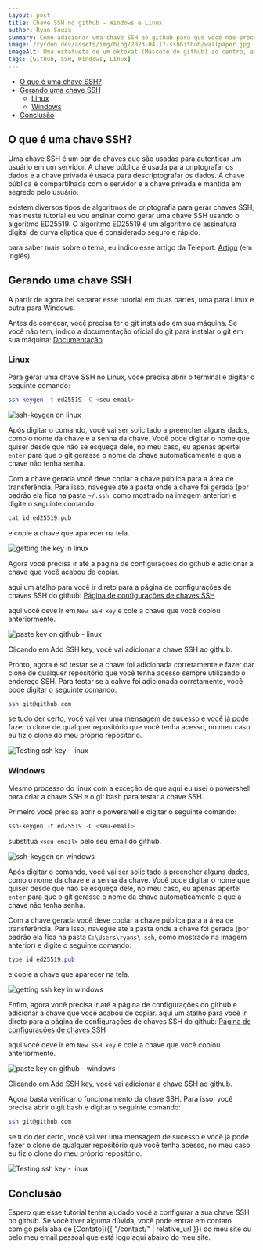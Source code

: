```yaml
---
layout: post
title: Chave SSH no github - Windows e Linux
author: Ryan Souza
summary: Como adicionar uma chave SSH ao github para que você não precise digitar sempre que for fazer um push ou pull.
image: /ryrden.dev/assets/img/blog/2023-04-17-sshGithub/wallpaper.jpg
imageAlt: Uma estatueta de um oktokat (Mascote do github) ao centro, ao fundo um laptop com a página principal do GitHub aberta.
tags: [Github, SSH, Windows, Linux]
---
```


- [O que é uma chave SSH?](#o-que-é-uma-chave-ssh)
- [Gerando uma chave SSH](#gerando-uma-chave-ssh)
  - [Linux](#linux)
  - [Windows](#windows)
- [Conclusão](#conclusão)

## O que é uma chave SSH?

Uma chave SSH é um par de chaves que são usadas para autenticar um usuário em um servidor. A chave pública é usada para criptografar os dados e a chave privada é usada para descriptografar os dados. A chave pública é compartilhada com o servidor e a chave privada é mantida em segredo pelo usuário.

existem diversos tipos de algoritmos de criptografia para gerar chaves SSH, mas neste tutorial eu vou ensinar como gerar uma chave SSH usando o algoritmo ED25519. O algoritmo ED25519 é um algoritmo de assinatura digital de curva elíptica que é considerado seguro e rápido.

para saber mais sobre o tema, eu indico esse artigo da Teleport: [Artigo](https://goteleport.com/blog/comparing-ssh-keys/) (em inglês)

## Gerando uma chave SSH

A partir de agora irei separar esse tutorial em duas partes, uma para Linux e outra para Windows.

Antes de começar, você precisa ter o git instalado em sua máquina. Se você não tem, indico a documentação oficial do git para instalar o git em sua máquina: [Documentação](https://git-scm.com/book/en/v2/Getting-Started-Installing-Git)

### Linux

Para gerar uma chave SSH no Linux, você precisa abrir o terminal e digitar o seguinte comando:

```bash
ssh-keygen -t ed25519 -C <seu-email>
```

![ssh-keygen on linux](/ryrden.dev/assets/img/blog/2023-04-17-sshGithub/linux/linuxGenerateSSHKey.png)

Após digitar o comando, você vai ser solicitado a preencher alguns dados, como o nome da chave e a senha da chave. Você pode digitar o nome que quiser desde que não se esqueça dele, no meu caso, eu apenas apertei `enter` para que o git gerasse o nome da chave automaticamente e que a chave não tenha senha.

Com a chave gerada você deve copiar a chave pública para a área de transferência. Para isso, navegue ate a pasta onde a chave foi gerada (por padrão ela fica na pasta `~/.ssh`, como mostrado na imagem anterior) e digite o seguinte comando:

```bash
cat id_ed25519.pub
```

e copie a chave que aparecer na tela.

![getting the key in linux](/ryrden.dev/assets/img/blog/2023-04-17-sshGithub/linux/linuxSSHKey.png)

Agora você precisa ir até a página de configurações do github e adicionar a chave que você acabou de copiar.

aqui um atalho para você ir direto para a página de configurações de chaves SSH do github: [Página de configurações de chaves SSH](https://github.com/settings/keys)

aqui você deve ir em `New SSH key` e cole a chave que você copiou anteriormente.

![paste key on github - linux](/ryrden.dev/assets/img/blog/2023-04-17-sshGithub/linux/linuxGithubSSH.png)

Clicando em Add SSH key, você vai adicionar a chave SSH ao github.

Pronto, agora é só testar se a chave foi adicionada corretamente e fazer dar clone de qualquer repositório que você tenha acesso sempre utilizando o endereço SSH. Para testar se a cahve foi adicionada corretamente, você pode digitar o seguinte comando:

```bash
ssh git@github.com
```

se tudo der certo, você vai ver uma mensagem de sucesso e você já pode fazer o clone de qualquer repositório que você tenha acesso, no meu caso eu fiz o clone do meu próprio repositório.

![Testing ssh key - linux](/ryrden.dev/assets/img/blog/2023-04-17-sshGithub/linux/linuxTestSSH.png)

### Windows

Mesmo processo do linux com a exceção de que aqui eu usei o powershell para criar a chave SSH e o git bash para testar a chave SSH.

Primeiro você precisa abrir o powershell e digitar o seguinte comando:

```powershell
ssh-keygen -t ed25519 -C <seu-email>
```

substitua `<seu-email>` pelo seu email do github.

![ssh-keygen on windows](/ryrden.dev/assets/img/blog/2023-04-17-sshGithub/windows/windowsGenerateSSHKey.png)

Após digitar o comando, você vai ser solicitado a preencher alguns dados, como o nome da chave e a senha da chave. Você pode digitar o nome que quiser desde que não se esqueça dele, no meu caso, eu apenas apertei `enter` para que o git gerasse o nome da chave automaticamente e que a chave não tenha senha.

Com a chave gerada você deve copiar a chave pública para a área de transferência. Para isso, navegue ate a pasta onde a chave foi gerada (por padrão ela fica na pasta `C:\Users\ryans\.ssh`, como mostrado na imagem anterior) e digite o seguinte comando:

```powershell
type id_ed25519.pub
```

e copie a chave que aparecer na tela.

![getting ssh key in windows](/ryrden.dev/assets/img/blog/2023-04-17-sshGithub/windows/windowsSSHKey.png)

Enfim, agora você precisa ir até a página de configurações do github e adicionar a chave que você acabou de copiar. aqui um atalho para você ir direto para a página de configurações de chaves SSH do github: [Página de configurações de chaves SSH](https://github.com/settings/keys)

aqui você deve ir em `New SSH key` e cole a chave que você copiou anteriormente.

![paste key on github - windows](/ryrden.dev/assets/img/blog/2023-04-17-sshGithub/windows/windowsGithubSSH.png)

Clicando em Add SSH key, você vai adicionar a chave SSH ao github.

Agora basta verificar o funcionamento da chave SSH. Para isso, você precisa abrir o git bash e digitar o seguinte comando:

```bash
ssh git@github.com
```

se tudo der certo, você vai ver uma mensagem de sucesso e você já pode fazer o clone de qualquer repositório que você tenha acesso, no meu caso eu fiz o clone do meu próprio repositório.

![Testing ssh key - linux](/ryrden.dev/assets/img/blog/2023-04-17-sshGithub/windows/windowsTestSSH.png)

## Conclusão

Espero que esse tutorial tenha ajudado você a configurar a sua chave SSH no github. Se você tiver alguma dúvida, você pode entrar em contato comigo pela aba de [Contato]({{ "/contact/" | relative_url }}) do meu site ou pelo meu email pessoal que está logo aqui abaixo do meu site.

